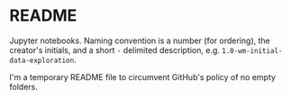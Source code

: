 # README

Jupyter notebooks. Naming convention is a number (for ordering), 
the creator's initials, and a short `-` delimited description, 
e.g. `1.0-wm-initial-data-exploration`.

I'm a temporary README file to circumvent GitHub's policy of no empty folders.
